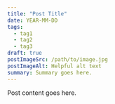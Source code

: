 ```yaml
---
title: "Post Title"
date: YEAR-MM-DD
tags:
  - tag1
  - tag2
  - tag3
draft: true
postImageSrc: /path/to/image.jpg
postImageAlt: Helpful alt text
summary: Summary goes here.
---
```


Post content goes here.
